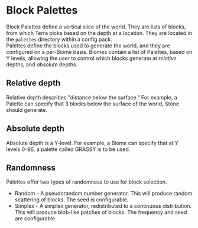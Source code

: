 # Block Palettes
Block Palettes define a vertical slice of the world. They are lists of blocks, from which Terra picks based on the depth
at a location. They are located in the `palettes` directory within a config pack.  
Palettes define the blocks used to generate the world, and they are configured on a per-Biome basis. Biomes contain a
list of Palettes, based on Y levels, allowing the user to control which blocks generate at *relative* depths, and
*absolute* depths.

## Relative depth
Relative depth describes "distance below the surface." For example, a Palette can specify that 3 blocks below the
surface of the world, Stone should generate.

## Absolute depth
Absolute depth is a Y-level. For example, a Biome can specify that at Y levels 0-96, a palette called GRASSY is to be
used.

## Randomness
Palettes offer two types of randomness to use for block selection. 
* Random - A pseudorandom number generator. This will produce random scattering of blocks. The seed is configurable.
* Simplex - A simplex generator, redistributed to a continuous distribution. This will produce blob-like patches of
blocks. The frequency and seed are configurable.